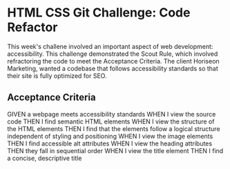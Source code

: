 # HTML CSS Git Challenge: Code Refactor

This week's challene involved an important aspect of web development: accessibility. This challenge demonstrated the Scout Rule, which involved refractoring the code to meet the Acceptance Criteria. The client Horiseon Marketing, wanted a codebase that follows accessibility standards so that their site is fully optimized for SEO.

## Acceptance Criteria

GIVEN a webpage meets accessibility standards
WHEN I view the source code
THEN I find semantic HTML elements
WHEN I view the structure of the HTML elements
THEN I find that the elements follow a logical structure independent of styling and positioning
WHEN I view the image elements
THEN I find accessible alt attributes
WHEN I view the heading attributes
THEN they fall in sequential order
WHEN I view the title element
THEN I find a concise, descriptive title


